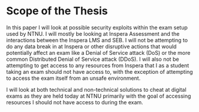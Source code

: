 # Scope of the Thesis
In this paper I will look at possible security exploits within the exam setup
used by NTNU. I will mostly be looking at Inspera Assessment and the
interactions between the Inspera LMS and SEB. I will not be attempting to do any
data break in at Inspera or other disruptive actions that would potentially
affect an exam like a Denial of Service attack (DoS) or the more common
Distributed Denial of Service attack (DDoS). I will also not be attempting to
get access to any resources from Inspera that I as a student taking an exam
should not have access to, with the exception of attempting to access the exam
itself from an unsafe environment.

I will look at both technical and non-technical solutions to cheat at digital
exams as they are held today at NTNU primarily with the goal of accessing
resources I should not have access to during the exam.
